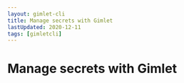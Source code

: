 ```yaml
---
layout: gimlet-cli
title: Manage secrets with Gimlet
lastUpdated: 2020-12-11
tags: [gimletcli]
---
```


# Manage secrets with Gimlet
